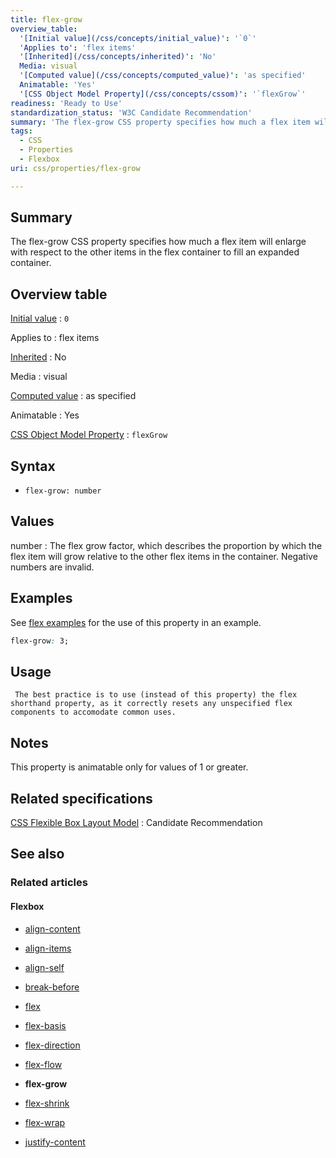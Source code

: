 ```yaml
---
title: flex-grow
overview_table:
  '[Initial value](/css/concepts/initial_value)': '`0`'
  'Applies to': 'flex items'
  '[Inherited](/css/concepts/inherited)': 'No'
  Media: visual
  '[Computed value](/css/concepts/computed_value)': 'as specified'
  Animatable: 'Yes'
  '[CSS Object Model Property](/css/concepts/cssom)': '`flexGrow`'
readiness: 'Ready to Use'
standardization_status: 'W3C Candidate Recommendation'
summary: 'The flex-grow CSS property specifies how much a flex item will enlarge with respect to the other items in the flex container to fill an expanded container.'
tags:
  - CSS
  - Properties
  - Flexbox
uri: css/properties/flex-grow

---
```

## Summary

The flex-grow CSS property specifies how much a flex item will enlarge with respect to the other items in the flex container to fill an expanded container.

## Overview table

[Initial value](/css/concepts/initial_value)
:   `0`

Applies to
:   flex items

[Inherited](/css/concepts/inherited)
:   No

Media
:   visual

[Computed value](/css/concepts/computed_value)
:   as specified

Animatable
:   Yes

[CSS Object Model Property](/css/concepts/cssom)
:   `flexGrow`

## Syntax

-   `flex-grow: number`

## Values

number
:   The flex grow factor, which describes the proportion by which the flex item will grow relative to the other flex items in the container. Negative numbers are invalid.

## Examples

See [flex examples](/css/properties/flex#Examples) for the use of this property in an example.

``` css
flex-grow: 3;
```

## Usage

     The best practice is to use (instead of this property) the flex shorthand property, as it correctly resets any unspecified flex components to accomodate common uses.

## Notes

This property is animatable only for values of 1 or greater.

## Related specifications

[CSS Flexible Box Layout Model](http://dev.w3.org/csswg/css-flexbox/#flex-grow)
:   Candidate Recommendation

## See also

### Related articles

#### Flexbox

-   [align-content](/css/properties/align-content)

-   [align-items](/css/properties/align-items)

-   [align-self](/css/properties/align-self)

-   [break-before](/css/properties/break-before)

-   [flex](/css/properties/flex)

-   [flex-basis](/css/properties/flex-basis)

-   [flex-direction](/css/properties/flex-direction)

-   [flex-flow](/css/properties/flex-flow)

-   **flex-grow**

-   [flex-shrink](/css/properties/flex-shrink)

-   [flex-wrap](/css/properties/flex-wrap)

-   [justify-content](/css/properties/justify-content)
